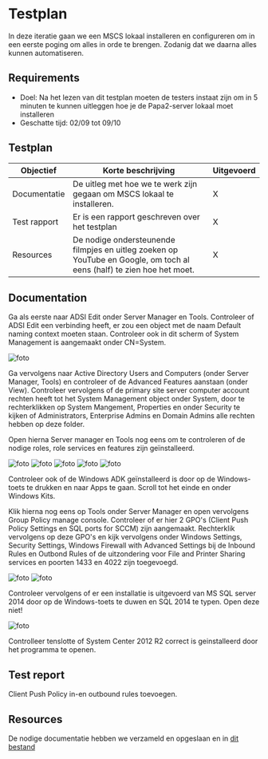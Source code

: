 # Testplan

In deze iteratie gaan we een MSCS lokaal installeren en configureren om in een eerste poging om alles in orde te brengen. Zodanig dat we daarna alles kunnen automatiseren.

## Requirements

- Doel: Na het lezen van dit testplan moeten de testers instaat zijn om in 5 minuten te kunnen uitleggen hoe je de Papa2-server lokaal moet installeren
- Geschatte tijd: 02/09 tot 09/10

## Testplan

|Objectief|Korte beschrijving|Uitgevoerd|
|---------|------------------|-------|
|Documentatie|De uitleg met hoe we te werk zijn gegaan om MSCS lokaal te installeren.|X|
|Test rapport|Er is een rapport geschreven over het testplan|X|
|Resources|De nodige ondersteunende filmpjes en uitleg zoeken op YouTube en Google, om toch al eens (half) te zien hoe het moet.|X|

## Documentation

Ga als eerste naar ADSI Edit onder Server Manager en Tools. Controleer of ADSI Edit een verbinding heeft, er zou een object met de naam Default naming context moeten staan. Controleer ook in dit scherm of System Management is aangemaakt onder CN=System.

![foto](ImagesTestplan/HandmatigInstalleren/adsiedit05.png)

Ga vervolgens naar Active Directory Users and Computers (onder Server Manager, Tools) en controleer of de Advanced Features aanstaan (onder View). Controleer vervolgens of de primary site server computer account rechten heeft tot het System Management object onder System, door te rechterklikken op System Mangement, Properties en onder Security te kijken of Administrators, Enterprise Admins en Domain Admins alle rechten hebben op deze folder.

Open hierna Server manager en Tools nog eens om te controleren of de nodige roles, role services en features zijn geïnstalleerd.

![foto](ImagesTestplan/HandmatigInstalleren/web01.png)
![foto](ImagesTestplan/HandmatigInstalleren/web02.png)
![foto](ImagesTestplan/HandmatigInstalleren/web03.png)
![foto](ImagesTestplan/HandmatigInstalleren/wsus01.png)
![foto](ImagesTestplan/HandmatigInstalleren/wsus02.png)

Controleer ook of de Windows ADK geïnstalleerd is door op de Windows-toets te drukken en naar Apps te gaan. Scroll tot het einde en onder Windows Kits.

Klik hierna nog eens op Tools onder Server Manager en open vervolgens Group Policy manage console. Controleer of er hier 2 GPO's (Client Push Policy Settings en SQL ports for SCCM) zijn aangemaakt. Rechterklik vervolgens op deze GPO's en kijk vervolgens onder Windows Settings, Security Settings, Windows Firewall with Advanced Settings bij de Inbound Rules en Outbond Rules of de uitzondering voor File and Printer Sharing services en poorten 1433 en 4022 zijn toegevoegd.

![foto](ImagesTestplan/HandmatigInstalleren/inbound.PNG)
![foto](ImagesTestplan/HandmatigInstalleren/outbound.PNG)

Controleer vervolgens of er een installatie is uitgevoerd van MS SQL server 2014 door op de Windows-toets te duwen en SQL 2014 te typen. Open deze niet!

![foto](ImagesTestplan/HandmatigInstalleren/oo09.png)

Controlleer tenslotte of System Center 2012 R2 correct is geinstalleerd door het programma te openen.

## Test report

Client Push Policy in-en outbound rules toevoegen.

## Resources

De nodige documentatie hebben we verzameld en opgeslaan en in [dit bestand](https://github.com/HoGentTIN/p3ops-red/blob/master/papa2%20-%20werkstations/Links.md)